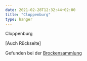 ```yaml
---
date: 2021-02-28T12:32:44+02:00
title: "Cloppenburg"
type: hanger
---
```

Cloppenburg

[Auch Rückseite]

<div class="source">Gefunden bei der <a href="https://www.neue-arbeit-brockensammlung.de/geschaefte/gebrauchtmoebelkaufhaus/">Brockensammlung</a></div>
